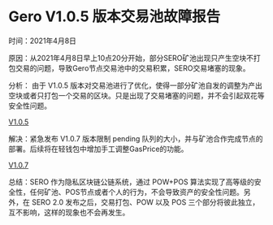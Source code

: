 # Gero V1.0.5 版本交易池故障报告



时间：2021年4月8日

原因：从2021年4月8日早上10点20分开始，部分SERO矿池出现只产生空块不打包交易的问题，导致Gero节点交易池中的交易积累，SERO交易堵塞的现象。

分析： 由于 V1.0.5 版本对交易池进行了优化，使得一部分矿池自发的调整为产出空块或者只打包一个交易的区块。只是出现了交易堵塞的问题，并不会引起双花等安全性问题。

[V1.0.5](?file=News/Release/SERO-MAINNET-V1.0.5)

解决：紧急发布 V1.0.7 版本限制 pending 队列的大小，并与矿池合作完成节点的部署。后续将在轻钱包中增加手工调整GasPrice的功能。

[V1.0.7](?file=News/Release/SERO-MAINNET-V1.0.7)

总结：SERO 作为隐私区块链公链系统，通过 POW+POS 算法实现了高等级的安全性，任何矿池、POS节点或者个人的行为，不会导致资产的安全性问题。另外，在 SERO 2.0 发布之后，交易打包、POW 以及 POS 三个部分将彼此独立，互不影响，这样的现象也不会再发生。

